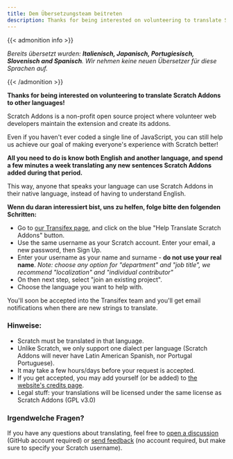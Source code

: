 ```yaml
---
title: Dem Übersetzungsteam beitreten
description: Thanks for being interested on volunteering to translate Scratch Addons to other languages! Scratch Addons is a non-profit open source project where volunteer web developers maintain the extension and create its addons.
---
```


{{< admonition info >}}

_Bereits übersetzt wurden: **Italienisch, Japanisch, Portugiesisch, Slovenisch and Spanisch**. Wir nehmen keine neuen Übersetzer für diese Sprachen auf._

{{< /admonition >}}

**Thanks for being interested on volunteering to translate Scratch Addons to other languages!**

Scratch Addons is a non-profit open source project where volunteer web developers maintain the extension and create its addons. 

Even if you haven't ever coded a single line of JavaScript, you can still help us achieve our goal of making everyone's experience with Scratch better!

**All you need to do is know both English and another language, and spend a few minutes a week translating any new sentences Scratch Addons added during that period.** 

This way, anyone that speaks your language can use Scratch Addons in their native language, instead of having to understand English.

**Wenn du daran interessiert bist, uns zu helfen, folge bitte den folgenden Schritten:**

- Go to [our Transifex page](https://www.transifex.com/scratch-addons/scratch-addons-extension/), and click on the blue "Help Translate Scratch Addons" button.
- Use the same username as your Scratch account. Enter your email, a new password, then Sign Up.
- Enter your username as your name and surname - **do not use your real name**.
_Note: choose any option for "department" and "job title", we recommend "localization" and "individual contributor"_
- On then next step, select "join an existing project".
- Choose the language you want to help with.

You'll soon be accepted into the Transifex team and you'll get email notifications when there are new strings to translate.

### Hinweise:

- Scratch must be translated in that language.
- Unlike Scratch, we only support one dialect per language (Scratch Addons will never have Latin American Spanish, nor Portugal Portuguese).
- It may take a few hours/days before your request is accepted.
- If you get accepted, you may add yourself (or be added) to [the website's credits page](/credits).
- Legal stuff: your translations will be licensed under the same license as Scratch Addons (GPL v3.0)

### Irgendwelche Fragen?

If you have any questions about translating, feel free to [open a discussion](https://github.com/ScratchAddons/ScratchAddons/discussions) (GitHub account required) or [send feedback](/feedback) (no account required, but make sure to specify your Scratch username).
